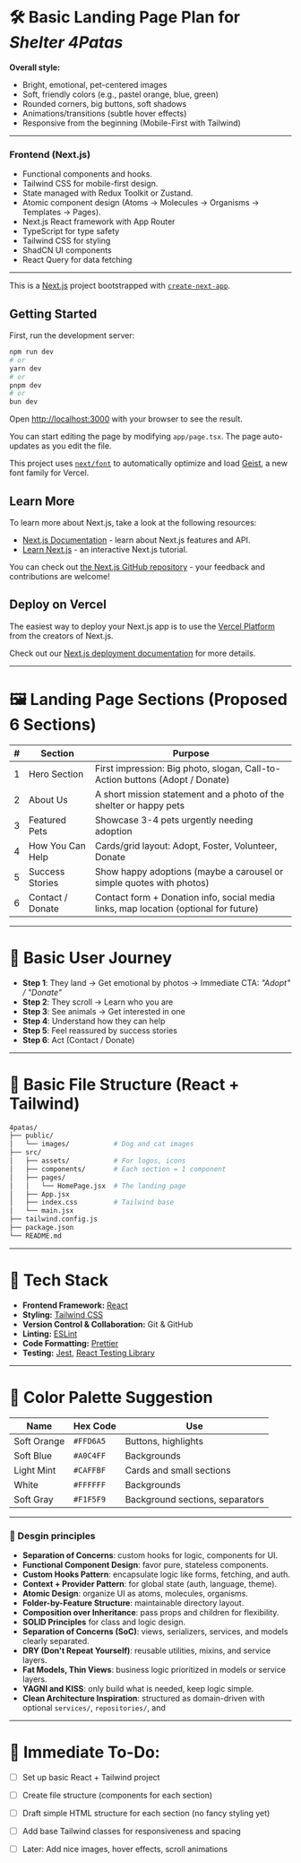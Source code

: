 # 🛠 Basic Landing Page Plan for *Shelter 4Patas*

**Overall style:**
- Bright, emotional, pet-centered images
- Soft, friendly colors (e.g., pastel orange, blue, green)
- Rounded corners, big buttons, soft shadows
- Animations/transitions (subtle hover effects)
- Responsive from the beginning (Mobile-First with Tailwind)

---

### Frontend (Next.js)
- Functional components and hooks.
- Tailwind CSS for mobile-first design.
- State managed with Redux Toolkit or Zustand.
- Atomic component design (Atoms → Molecules → Organisms → Templates → Pages).
- Next.js React framework with App Router
- TypeScript for type safety
- Tailwind CSS for styling
- ShadCN UI components
- React Query for data fetching

---
This is a [Next.js](https://nextjs.org) project bootstrapped with [`create-next-app`](https://nextjs.org/docs/app/api-reference/cli/create-next-app).

## Getting Started

First, run the development server:

```bash
npm run dev
# or
yarn dev
# or
pnpm dev
# or
bun dev
```

Open [http://localhost:3000](http://localhost:3000) with your browser to see the result.

You can start editing the page by modifying `app/page.tsx`. The page auto-updates as you edit the file.

This project uses [`next/font`](https://nextjs.org/docs/app/building-your-application/optimizing/fonts) to automatically optimize and load [Geist](https://vercel.com/font), a new font family for Vercel.

## Learn More

To learn more about Next.js, take a look at the following resources:

- [Next.js Documentation](https://nextjs.org/docs) - learn about Next.js features and API.
- [Learn Next.js](https://nextjs.org/learn) - an interactive Next.js tutorial.

You can check out [the Next.js GitHub repository](https://github.com/vercel/next.js) - your feedback and contributions are welcome!

## Deploy on Vercel

The easiest way to deploy your Next.js app is to use the [Vercel Platform](https://vercel.com/new?utm_medium=default-template&filter=next.js&utm_source=create-next-app&utm_campaign=create-next-app-readme) from the creators of Next.js.

Check out our [Next.js deployment documentation](https://nextjs.org/docs/app/building-your-application/deploying) for more details.

---

# 🖼 Landing Page Sections (Proposed 6 Sections)

| # | Section             | Purpose                                                                                      |
|---|----------------------|----------------------------------------------------------------------------------------------|
| 1 | Hero Section         | First impression: Big photo, slogan, Call-to-Action buttons (Adopt / Donate)                  |
| 2 | About Us             | A short mission statement and a photo of the shelter or happy pets                          |
| 3 | Featured Pets        | Showcase 3-4 pets urgently needing adoption                                                  |
| 4 | How You Can Help     | Cards/grid layout: Adopt, Foster, Volunteer, Donate                                          |
| 5 | Success Stories      | Show happy adoptions (maybe a carousel or simple quotes with photos)                        |
| 6 | Contact / Donate     | Contact form + Donation info, social media links, map location (optional for future)         |

---

# 🌟 Basic User Journey

- **Step 1**: They land → Get emotional by photos → Immediate CTA: *"Adopt" / "Donate"*
- **Step 2**: They scroll → Learn who you are
- **Step 3**: See animals → Get interested in one
- **Step 4**: Understand how they can help
- **Step 5**: Feel reassured by success stories
- **Step 6**: Act (Contact / Donate)

---

# 🧱 Basic File Structure (React + Tailwind)

```bash
4patas/
├── public/
│   └── images/           # Dog and cat images
├── src/
│   ├── assets/           # For logos, icons
│   ├── components/       # Each section = 1 component
│   ├── pages/
│   │   └── HomePage.jsx  # The landing page
│   ├── App.jsx
│   ├── index.css         # Tailwind base
│   └── main.jsx
├── tailwind.config.js
├── package.json
└── README.md
```

---

# 🧰 Tech Stack

- **Frontend Framework:** [React](https://react.dev/)
- **Styling:** [Tailwind CSS](https://tailwindcss.com/)
- **Version Control & Collaboration:** Git & GitHub
- **Linting:** [ESLint](https://eslint.org/)
- **Code Formatting:** [Prettier](https://prettier.io/)
- **Testing:** [Jest](https://jestjs.io/), [React Testing Library](https://testing-library.com/docs/react-testing-library/intro/)

---

# 🎨 Color Palette Suggestion

| Name           | Hex Code     | Use                                |
|----------------|--------------|------------------------------------|
| Soft Orange    | `#FFD6A5`     | Buttons, highlights                |
| Soft Blue      | `#A0C4FF`     | Backgrounds                        |
| Light Mint     | `#CAFFBF`     | Cards and small sections           |
| White          | `#FFFFFF`     | Backgrounds                        |
| Soft Gray      | `#F1F5F9`     | Background sections, separators    |

---

### 🎨 Desgin principles 
- **Separation of Concerns**: custom hooks for logic, components for UI.
- **Functional Component Design**: favor pure, stateless components.
- **Custom Hooks Pattern**: encapsulate logic like forms, fetching, and auth.
- **Context + Provider Pattern**: for global state (auth, language, theme).
- **Atomic Design**: organize UI as atoms, molecules, organisms.
- **Folder-by-Feature Structure**: maintainable directory layout.
- **Composition over Inheritance**: pass props and children for flexibility.
- **SOLID Principles** for class and logic design.
- **Separation of Concerns (SoC)**: views, serializers, services, and models clearly separated.
- **DRY (Don't Repeat Yourself)**: reusable utilities, mixins, and service layers.
- **Fat Models, Thin Views**: business logic prioritized in models or service layers.
- **YAGNI and KISS**: only build what is needed, keep logic simple.
- **Clean Architecture Inspiration**: structured as domain-driven with optional `services/`, `repositories/`, and 

---

# 👋 Immediate To-Do:

- [ ] Set up basic React + Tailwind project
- [ ] Create file structure (components for each section)
- [ ] Draft simple HTML structure for each section (no fancy styling yet)
- [ ] Add base Tailwind classes for responsiveness and spacing
- [ ] Later: Add nice images, hover effects, scroll animations


